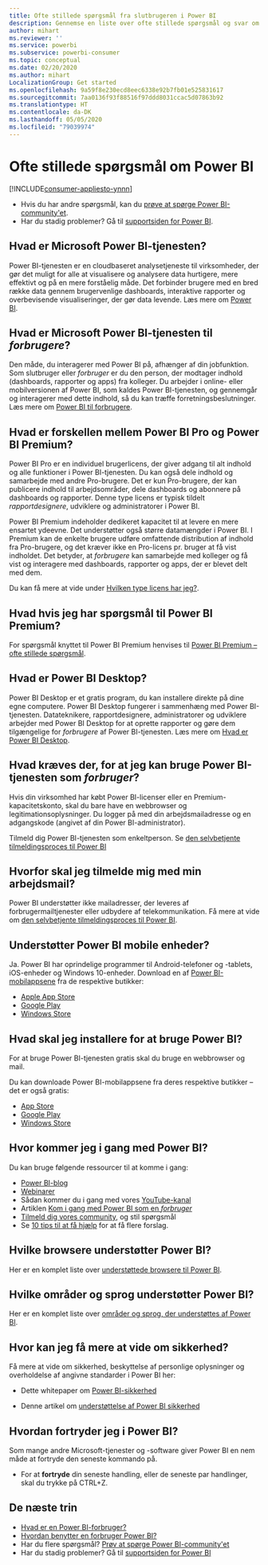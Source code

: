 ```yaml
---
title: Ofte stillede spørgsmål fra slutbrugeren i Power BI
description: Gennemse en liste over ofte stillede spørgsmål og svar om Power BI-tjenesten og Power BI-mobilappene.
author: mihart
ms.reviewer: ''
ms.service: powerbi
ms.subservice: powerbi-consumer
ms.topic: conceptual
ms.date: 02/20/2020
ms.author: mihart
LocalizationGroup: Get started
ms.openlocfilehash: 9a59f8e230ecd8eec6338e92b7fb01e525831617
ms.sourcegitcommit: 7aa0136f93f88516f97ddd8031ccac5d07863b92
ms.translationtype: HT
ms.contentlocale: da-DK
ms.lasthandoff: 05/05/2020
ms.locfileid: "79039974"
---
```

# <a name="frequently-asked-questions-about-power-bi"></a>Ofte stillede spørgsmål om Power BI

[!INCLUDE[consumer-appliesto-ynnn](../includes/consumer-appliesto-ynnn.md)]

* Hvis du har andre spørgsmål, kan du [prøve at spørge Power BI-community'et](https://community.powerbi.com/).
* Har du stadig problemer? Gå til [supportsiden for Power BI](https://powerbi.microsoft.com/support/).

## <a name="what-is-the-microsoft-power-bi-service"></a>Hvad er Microsoft Power BI-tjenesten?

Power BI-tjenesten er en cloudbaseret analysetjeneste til virksomheder, der gør det muligt for alle at visualisere og analysere data hurtigere, mere effektivt og på en mere forståelig måde. Det forbinder brugere med en bred række data gennem brugervenlige dashboards, interaktive rapporter og overbevisende visualiseringer, der gør data levende. Læs mere om [Power BI](../fundamentals/power-bi-overview.md).

## <a name="what-is-the-microsoft-power-bi-service-for-consumers"></a>Hvad er Microsoft Power BI-tjenesten til *forbrugere*?

Den måde, du interagerer med Power BI på, afhænger af din jobfunktion. Som slutbruger eller *forbruger* er du den person, der modtager indhold (dashboards, rapporter og apps) fra kolleger. Du arbejder i online- eller mobilversionen af Power BI, som kaldes Power BI-tjenesten, og gennemgår og interagerer med dette indhold, så du kan træffe forretningsbeslutninger.  Læs mere om [Power BI til forbrugere](index.yml).


## <a name="whats-the-difference-between-power-bi-pro-and-power-bi-premium"></a>Hvad er forskellen mellem Power BI Pro og Power BI Premium?

Power BI Pro er en individuel brugerlicens, der giver adgang til alt indhold og alle funktioner i Power BI-tjenesten. Du kan også dele indhold og samarbejde med andre Pro-brugere. Det er kun Pro-brugere, der kan publicere indhold til arbejdsområder, dele dashboards og abonnere på dashboards og rapporter. Denne type licens er typisk tildelt *rapportdesignere*, udviklere og administratorer i Power BI. 

Power BI Premium indeholder dedikeret kapacitet til at levere en mere ensartet ydeevne. Det understøtter også større datamængder i Power BI. I Premium kan de enkelte brugere udføre omfattende distribution af indhold fra Pro-brugere, og det kræver ikke en Pro-licens pr. bruger at få vist indholdet. Det betyder, at *forbrugere* kan samarbejde med kolleger og få vist og interagere med dashboards, rapporter og apps, der er blevet delt med dem. 

Du kan få mere at vide under [Hvilken type licens har jeg?](end-user-license.md).

## <a name="what-if-i-have-questions-about-power-bi-premium"></a>Hvad hvis jeg har spørgsmål til Power BI Premium?

For spørgsmål knyttet til Power BI Premium henvises til [Power BI Premium – ofte stillede spørgsmål](../service-premium-faq.md).

## <a name="what-is-power-bi-desktop"></a>Hvad er Power BI Desktop?

Power BI Desktop er et gratis program, du kan installere direkte på dine egne computere. Power BI Desktop fungerer i sammenhæng med Power BI-tjenesten.  Datateknikere, rapportdesignere, administratorer og udviklere arbejder med Power BI Desktop for at oprette rapporter og gøre dem tilgængelige for *forbrugere* af Power BI-tjenesten. Læs mere om [Hvad er Power BI Desktop](../desktop-what-is-desktop.md).

## <a name="what-do-i-need-to-use-the-power-bi-service-as-a-consumer"></a>Hvad kræves der, for at jeg kan bruge Power BI-tjenesten som *forbruger*?

Hvis din virksomhed har købt Power BI-licenser eller en Premium-kapacitetskonto, skal du bare have en webbrowser og legitimationsoplysninger. Du logger på med din arbejdsmailadresse og en adgangskode (angivet af din Power BI-administrator).  

Tilmeld dig Power BI-tjenesten som enkeltperson. Se [den selvbetjente tilmeldingsproces til Power BI](../service-self-service-signup-for-power-bi.md)

## <a name="why-do-i-have-to-sign-up-with-my-work-email"></a>Hvorfor skal jeg tilmelde mig med min arbejdsmail?

Power BI understøtter ikke mailadresser, der leveres af forbrugermailtjenester eller udbydere af telekommunikation. Få mere at vide om [den selvbetjente tilmeldingsproces til Power BI](../service-self-service-signup-for-power-bi.md).

## <a name="does-power-bi-support-mobile-devices"></a>Understøtter Power BI mobile enheder?

Ja. Power BI har oprindelige programmer til Android-telefoner og -tablets, iOS-enheder og Windows 10-enheder. Download en af [Power BI-mobilappsene](https://powerbi.microsoft.com/mobile) fra de respektive butikker:  

* [Apple App Store](https://go.microsoft.com/fwlink/?LinkId=526218)
* [Google Play](https://go.microsoft.com/fwlink/?LinkID=544867&clcid=0x409)
* [Windows Store](https://go.microsoft.com/fwlink/?LinkId=526478)

## <a name="what-do-i-need-to-install-to-use-power-bi"></a>Hvad skal jeg installere for at bruge Power BI?

For at bruge Power BI-tjenesten gratis skal du bruge en webbrowser og mail.

Du kan downloade Power BI-mobilappsene fra deres respektive butikker – det er også gratis:

* [App Store](https://go.microsoft.com/fwlink/?LinkId=526218)
* [Google Play](https://go.microsoft.com/fwlink/?LinkID=544867&clcid=0x409)
* [Windows Store](https://go.microsoft.com/fwlink/?LinkId=526478)

## <a name="where-do-i-get-started-with-power-bi"></a>Hvor kommer jeg i gang med Power BI?

Du kan bruge følgende ressourcer til at komme i gang:

* [Power BI-blog](https://blogs.msdn.com/b/powerbi/)
* [Webinarer](../webinars.md)
* Sådan kommer du i gang med vores [YouTube-kanal](https://www.youtube.com/user/mspowerbi)
* Artiklen [Kom i gang med Power BI som en *forbruger*](index.yml)
* [Tilmeld dig vores community](https://community.powerbi.com/), og stil spørgsmål
* Se [10 tips til at få hjælp](../service-tips-for-finding-help.md) for at få flere forslag.

## <a name="what-browsers-does-power-bi-support"></a>Hvilke browsere understøtter Power BI?

Her er en komplet liste over [understøttede browsere til Power BI](../service-browser-support.md).

## <a name="what-regions-and-languages-does-power-bi-support"></a>Hvilke områder og sprog understøtter Power BI?

Her er en komplet liste over [områder og sprog, der understøttes af Power BI](../supported-languages-countries-regions.md).

## <a name="where-can-i-learn-more-about-security"></a>Hvor kan jeg få mere at vide om sikkerhed?

Få mere at vide om sikkerhed, beskyttelse af personlige oplysninger og overholdelse af angivne standarder i Power BI her:

* Dette whitepaper om [Power BI-sikkerhed](https://go.microsoft.com/fwlink/?LinkId=829185)

* Denne artikel om [understøttelse af Power BI sikkerhed](../service-admin-power-bi-security.md)

## <a name="how-do-i-undo-in-power-bi"></a>Hvordan fortryder jeg i Power BI?

Som mange andre Microsoft-tjenester og -software giver Power BI en nem måde at fortryde den seneste kommando på.

* For at **fortryde** din seneste handling, eller de seneste par handlinger, skal du trykke på CTRL+Z.

## <a name="next-steps"></a>De næste trin

* [Hvad er en Power BI-forbruger?](end-user-consumer.md)
* [Hvordan benytter en forbruger Power BI?](end-user-reading-view.md)
* Har du flere spørgsmål? [Prøv at spørge Power BI-community'et](https://community.powerbi.com/)
* Har du stadig problemer? Gå til [supportsiden for Power BI](https://powerbi.microsoft.com/support/)